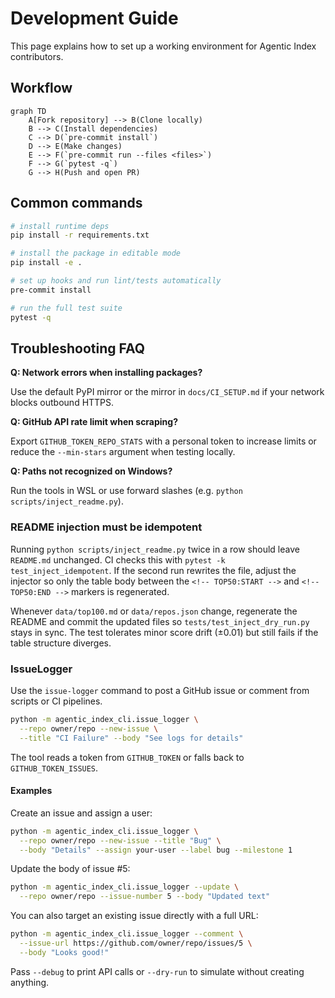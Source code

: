 # Development Guide

This page explains how to set up a working environment for Agentic Index contributors.

## Workflow

```mermaid
graph TD
    A[Fork repository] --> B(Clone locally)
    B --> C(Install dependencies)
    C --> D(`pre-commit install`)
    D --> E(Make changes)
    E --> F(`pre-commit run --files <files>`)
    F --> G(`pytest -q`)
    G --> H(Push and open PR)
```

## Common commands

```bash
# install runtime deps
pip install -r requirements.txt

# install the package in editable mode
pip install -e .

# set up hooks and run lint/tests automatically
pre-commit install

# run the full test suite
pytest -q
```

## Troubleshooting FAQ

**Q: Network errors when installing packages?**

Use the default PyPI mirror or the mirror in `docs/CI_SETUP.md` if your network blocks outbound HTTPS.

**Q: GitHub API rate limit when scraping?**

Export `GITHUB_TOKEN_REPO_STATS` with a personal token to increase limits or reduce the `--min-stars` argument when testing locally.

**Q: Paths not recognized on Windows?**

Run the tools in WSL or use forward slashes (e.g. `python scripts/inject_readme.py`).

### README injection must be idempotent

Running `python scripts/inject_readme.py` twice in a row should leave `README.md`
unchanged. CI checks this with `pytest -k test_inject_idempotent`. If the second
run rewrites the file, adjust the injector so only the table body between the
`<!-- TOP50:START -->` and `<!-- TOP50:END -->` markers is regenerated.

Whenever `data/top100.md` or `data/repos.json` change, regenerate the README and
commit the updated files so `tests/test_inject_dry_run.py` stays in sync. The
test tolerates minor score drift (±0.01) but still fails if the table structure
diverges.

### IssueLogger

Use the `issue-logger` command to post a GitHub issue or comment from scripts or
CI pipelines.

```bash
python -m agentic_index_cli.issue_logger \
  --repo owner/repo --new-issue \
  --title "CI Failure" --body "See logs for details"
```

The tool reads a token from `GITHUB_TOKEN` or falls back to
`GITHUB_TOKEN_ISSUES`.

#### Examples

Create an issue and assign a user:

```bash
python -m agentic_index_cli.issue_logger \
  --repo owner/repo --new-issue --title "Bug" \
  --body "Details" --assign your-user --label bug --milestone 1
```

Update the body of issue #5:

```bash
python -m agentic_index_cli.issue_logger --update \
  --repo owner/repo --issue-number 5 --body "Updated text"
```

You can also target an existing issue directly with a full URL:

```bash
python -m agentic_index_cli.issue_logger --comment \
  --issue-url https://github.com/owner/repo/issues/5 \
  --body "Looks good!"
```

Pass `--debug` to print API calls or `--dry-run` to simulate without creating
anything.
